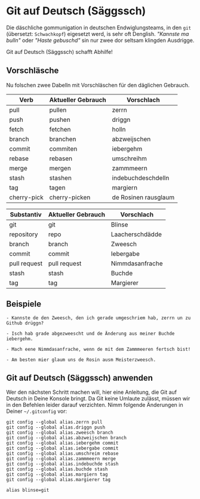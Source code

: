 # Git auf Deutsch (Säggssch)

Die däschliche gommunigation in deutschen Endwiglungsteams, in den `git` 
(übersetzt: `Schwachkopf`) eigesetzt werd, is sehr oft Denglish. 
_"Kannste ma bulln"_ oder _"Haste gebuschd"_ sin nur zwee
dor seltsam klingden Ausdrigge.

Git auf Deutsch (Säggssch) schafft Abhilfe!

## Vorschläsche

Nu folschen zwee Dabelln mit Vorschläschen für den däglichen Gebrauch.

| Verb        | Aktueller Gebrauch | Vorschlach             |
|-------------|--------------------|------------------------|
| pull        | pullen             | zerrn                  |
| push        | pushen             | driggn                 |
| fetch       | fetchen            | holln                  |
| branch      | branchen           | abzweijschen           |
| commit      | commiten           | iebergehm              |
| rebase      | rebasen            | umschreihm             |
| merge       | mergen             | zammmeern              |
| stash       | stashen            | indebuchdeschdelln     |
| tag         | tagen              | margiern               |
| cherry-pick | cherry-picken      | de Rosinen rausglaum   |

| Substantiv   | Aktueller Gebrauch | Vorschlach    |
|--------------|--------------------|---------------|
| git          | git                | Blinse        |
| repository   | repo               | Laacherschdädde  |
| branch       | branch             | Zweesch       |
| commit       | commit             | Iebergabe     |
| pull request | pull request       | Nimmdasanfrache  |
| stash        | stash              | Buchde      |
| tag          | tag                | Margierer    |

## Beispiele

    - Kannste de den Zweesch, den ich gerade umgeschriem hab, zerrn un zu Github drüggn?

    - Isch hab grade abgezweescht und de Änderung aus meiner Buchde iebergehm.

    - Mach eene Nimmdasanfrache, wenn de mit dem Zammmeeren fertsch bist!

    - Am besten mier glaum uns de Rosin ausm Meisterzweesch.

## Git auf Deutsch (Säggssch) anwenden

Wer den nächsten Schritt machen will, hier eine Anleitung, die Git auf Deutsch
in Deine Konsole bringt. Da Git keine Umlaute zulässt, müssen wir in den 
Befehlen leider darauf verzichten. Nimm folgende Änderungen in Deiner `~/.gitconfig` 
vor:

    git config --global alias.zerrn pull
    git config --global alias.driggn push
    git config --global alias.zweesch branch
    git config --global alias.abzweijschen branch
    git config --global alias.iebergehm commit
    git config --global alias.iebergabe commit
    git config --global alias.umschreim rebase
    git config --global alias.zammmeern merge
    git config --global alias.indebuchde stash
    git config --global alias.buchde stash
    git config --global alias.margiern tag
    git config --global alias.margierer tag

    alias blinse=git
